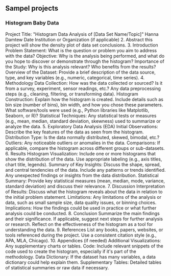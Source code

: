 ## Sampel projects
### Histogram Baby Data


Project Title: "Histogram Data Analysis of [Data Set Name/Topic]"
Hanna Damtew 
Date
Institution or Organization (if applicable)
2. Abstract
this project will show the density plot of data set 
conclusions.
3. Introduction
Problem Statement: What is the question or problem you aim to address with the data?
Objective: Why is the analysis being performed, and what do you hope to discover or demonstrate through the histogram?
Importance of the Study: Why is this analysis relevant? Who benefits from the results?
Overview of the Dataset: Provide a brief description of the data source, type, and key variables (e.g., numeric, categorical, time series).
4. Methodology
Data Collection:
How was the data collected or sourced? Is it from a survey, experiment, sensor readings, etc.?
Any data preprocessing steps (e.g., cleaning, filtering, or transforming data).
Histogram Construction:
Explain how the histogram is created.
Include details such as bin size (number of bins), bin width, and how you chose these parameters.
What software/tools were used (e.g., Python libraries like Matplotlib, Seaborn, or R)?
Statistical Techniques:
Any statistical tests or measures (e.g., mean, median, standard deviation, skewness) used to summarize or analyze the data.
5. Exploratory Data Analysis (EDA)
Initial Observations: Describe the key features of the data as seen from the histogram.
Distribution Type: Is the data normally distributed, skewed, bimodal, etc.?
Outliers: Any noticeable outliers or anomalies in the data.
Comparisons: If applicable, compare the histogram across different groups or sub-datasets.
6. Results
Histogram Visualization:
Include one or more histograms that show the distribution of the data.
Use appropriate labeling (e.g., axis titles, chart title, legends).
Summary of Key Insights:
Discuss the shape, spread, and central tendencies of the data.
Include any patterns or trends identified.
Any unexpected findings or insights from the data distribution.
Statistical Summary:
Provide key statistical measures (mean, median, mode, variance, standard deviation) and discuss their relevance.
7. Discussion
Interpretation of Results: Discuss what the histogram reveals about the data in relation to the initial problem statement.
Limitations: Any limitations of the analysis or data, such as small sample size, data quality issues, or binning choices.
Implications: How the findings could be used in practice or what further analysis could be conducted.
8. Conclusion
Summarize the main findings and their significance.
If applicable, suggest next steps for further analysis or research.
Reflect on the effectiveness of the histogram as a tool for understanding the data.
9. References
List any books, papers, websites, or tools referenced during the project. Use a consistent citation style (e.g., APA, MLA, Chicago).
10. Appendices (if needed)
Additional Visualizations: Any supplementary charts or tables.
Code: Include relevant snippets of the code used to create the histogram, especially if it's part of the methodology.
Data Dictionary: If the dataset has many variables, a data dictionary could help explain them.
Supplementary Tables: Detailed tables of statistical summaries or raw data if necessary.

